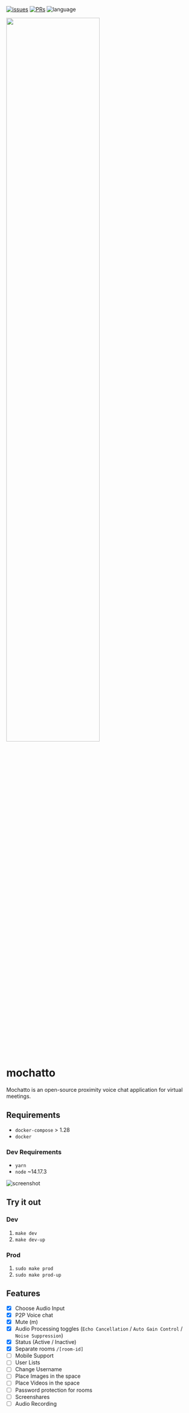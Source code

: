 
[![issues](https://img.shields.io/github/issues/Amijakan/mochatto)](https://github.com/Amijakan/mochatto/issues)
[![PRs](https://img.shields.io/github/issues-pr/amijakan/mochatto)](https://github.com/Amijakan/mochatto/pulls)
![language](https://img.shields.io/github/languages/top/amijakan/mochatto)

<img src="https://user-images.githubusercontent.com/34047281/133655323-715f4c16-368b-4266-947a-485e2bd3b211.png" width="70%">

# mochatto

Mochatto is an open-source proximity voice chat application for virtual meetings.

## Requirements
- `docker-compose` > 1.28
- `docker`

### Dev Requirements
- `yarn`
- `node` ~14.17.3

![screenshot](https://user-images.githubusercontent.com/34047281/134995048-cab908f2-7f4a-4d64-b585-a06057dec834.PNG)

## Try it out

### Dev
1. `make dev`
1. `make dev-up`

### Prod
1. `sudo make prod`
1. `sudo make prod-up`

## Features

- [x] Choose Audio Input
- [x] P2P Voice chat
- [x] Mute (m)
- [x] Audio Processing toggles (`Echo Cancellation` / `Auto Gain Control` / `Noise Suppression`)
- [x] Status (Active / Inactive)
- [x] Separate rooms `/[room-id]`
- [ ] Mobile Support
- [ ] User Lists
- [ ] Change Username
- [ ] Place Images in the space
- [ ] Place Videos in the space
- [ ] Password protection for rooms
- [ ] Screenshares
- [ ] Audio Recording
